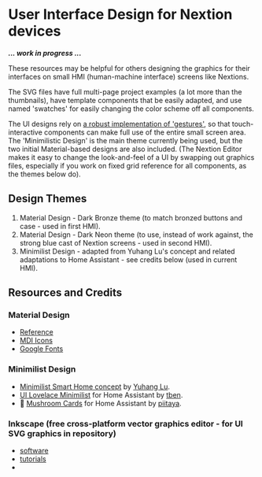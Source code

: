 # User Interface Design for Nextion devices

_**... work in progress ...**_

These resources may be helpful for others designing the graphics for their interfaces on small HMI (human-machine interface) screens like Nextions.

The SVG files have full multi-page project examples (a lot more than the thumbnails), have template components that be easily adapted, and use named 'swatches' for easily changing the color scheme off all components.

The UI designs rely on [a robust implementation of 'gestures'](https://github.com/krizkontrolz/Home-Assistant-nextion_handler/tree/main/Tips_and_Tricks), so that touch-interactive components can make full use of the entire small screen area.  The 'Minimilistic Design' is the main theme currently being used, but the two initial Material-based designs are also included.  (The Nextion Editor makes it easy to change the look-and-feel of a UI by swapping out graphics files, especially if you work on fixed grid reference for all components, as the themes below do).

## Design Themes
1) Material Design - Dark Bronze theme (to match bronzed buttons and case - used in first HMI).
2) Material Design - Dark Neon theme (to use, instead of work against, the strong blue cast of Nextion screens - used in second HMI).
3) Minimilist Design - adapted from Yuhang Lu's concept and related adaptations to Home Assistant - see credits below (used in current HMI).


## Resources and Credits

### Material Design
  * [Reference](https://material.io/design)
  * [MDI Icons](https://materialdesignicons.com/)
  * [Google Fonts](https://fonts.google.com/specimen/Roboto+Condensed)

### Minimilist Design
  * [Minimilist Smart Home concept](https://www.behance.net/gallery/88433905/Redesign-Smart-Home) by [Yuhang Lu](https://www.behance.net/7ahang).
  * [UI Lovelace Minimilist](https://ui-lovelace-minimalist.github.io/UI/) for Home Assistant by [tben](https://community.home-assistant.io/u/tben/summary).
  * 🍄 [Mushroom Cards](https://community.home-assistant.io/t/mushroom-cards-build-a-beautiful-dashboard-easily/388590) for Home Assistant by [piitaya](https://github.com/piitaya).

### Inkscape (free cross-platform vector graphics editor - for UI SVG graphics in repository)
  * [software](https://inkscape.org/release/)
  * [tutorials](https://inkscape.org/learn/tutorials/)
  * 
